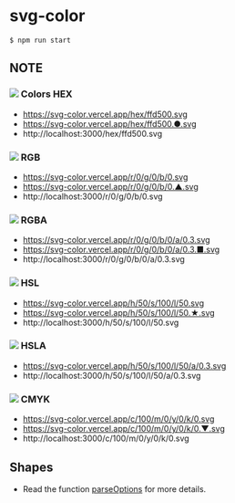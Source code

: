 # svg-color

```
$ npm run start
```

## NOTE

### ![](https://svg-color.vercel.app/hex/ffd500.svg) Colors HEX

- https://svg-color.vercel.app/hex/ffd500.svg
- https://svg-color.vercel.app/hex/ffd500.●.svg
- http://localhost:3000/hex/ffd500.svg

### ![](https://svg-color.vercel.app/r/0/g/0/b/0.svg) RGB

- https://svg-color.vercel.app/r/0/g/0/b/0.svg
- https://svg-color.vercel.app/r/0/g/0/b/0.▲.svg
- http://localhost:3000/r/0/g/0/b/0.svg

### ![](https://svg-color.vercel.app/r/0/g/0/b/0/a/0.3.svg) RGBA

- https://svg-color.vercel.app/r/0/g/0/b/0/a/0.3.svg
- https://svg-color.vercel.app/r/0/g/0/b/0/a/0.3.■.svg
- http://localhost:3000/r/0/g/0/b/0/a/0.3.svg

### ![](https://svg-color.vercel.app/h/50/s/100/l/50.svg) HSL

- https://svg-color.vercel.app/h/50/s/100/l/50.svg
- https://svg-color.vercel.app/h/50/s/100/l/50.★.svg
- http://localhost:3000/h/50/s/100/l/50.svg

### ![](https://svg-color.vercel.app/h/50/s/100/l/50/a/0.3.svg) HSLA

- https://svg-color.vercel.app/h/50/s/100/l/50/a/0.3.svg
- http://localhost:3000/h/50/s/100/l/50/a/0.3.svg

### ![](https://svg-color.vercel.app/c/100/m/0/y/0/k/0.svg) CMYK

- https://svg-color.vercel.app/c/100/m/0/y/0/k/0.svg
- https://svg-color.vercel.app/c/100/m/0/y/0/k/0.▼.svg
- http://localhost:3000/c/100/m/0/y/0/k/0.svg

## Shapes

- Read the function [parseOptions](https://github.com/daiiz/svg-color/blob/master/lib.js) for more details.
